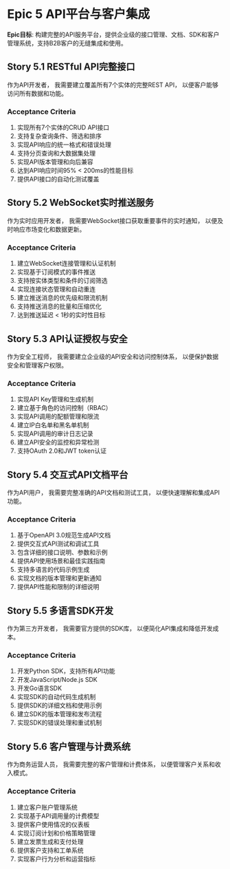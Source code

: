 # Epic 5 API平台与客户集成

**Epic目标**: 构建完整的API服务平台，提供企业级的接口管理、文档、SDK和客户管理系统，支持B2B客户的无缝集成和使用。

## Story 5.1 RESTful API完整接口

作为API开发者，
我需要建立覆盖所有7个实体的完整REST API，
以便客户能够访问所有数据和功能。

### Acceptance Criteria
1. 实现所有7个实体的CRUD API接口
2. 支持复杂查询条件、筛选和排序
3. 实现API响应的统一格式和错误处理
4. 支持分页查询和大数据集处理
5. 实现API版本管理和向后兼容
6. 达到API响应时间95% < 200ms的性能目标
7. 提供API接口的自动化测试覆盖

## Story 5.2 WebSocket实时推送服务

作为实时应用开发者，
我需要WebSocket接口获取重要事件的实时通知，
以便及时响应市场变化和数据更新。

### Acceptance Criteria
1. 建立WebSocket连接管理和认证机制
2. 实现基于订阅模式的事件推送
3. 支持按实体类型和条件的订阅筛选
4. 实现连接状态管理和自动重连
5. 建立推送消息的优先级和限流机制
6. 支持推送消息的批量和压缩优化
7. 达到推送延迟 < 1秒的实时性目标

## Story 5.3 API认证授权与安全

作为安全工程师，
我需要建立企业级的API安全和访问控制体系，
以便保护数据安全和管理客户权限。

### Acceptance Criteria
1. 实现API Key管理和生成机制
2. 建立基于角色的访问控制（RBAC）
3. 实现API调用的配额管理和限流
4. 建立IP白名单和黑名单机制
5. 实现API调用的审计日志记录
6. 建立API安全的监控和异常检测
7. 支持OAuth 2.0和JWT token认证

## Story 5.4 交互式API文档平台

作为API用户，
我需要完整准确的API文档和测试工具，
以便快速理解和集成API功能。

### Acceptance Criteria
1. 基于OpenAPI 3.0规范生成API文档
2. 提供交互式API测试和调试工具
3. 包含详细的接口说明、参数和示例
4. 提供API使用场景和最佳实践指南
5. 支持多语言的代码示例生成
6. 实现文档的版本管理和更新通知
7. 提供API性能和限制的详细说明

## Story 5.5 多语言SDK开发

作为第三方开发者，
我需要官方提供的SDK库，
以便简化API集成和降低开发成本。

### Acceptance Criteria
1. 开发Python SDK，支持所有API功能
2. 开发JavaScript/Node.js SDK
3. 开发Go语言SDK
4. 实现SDK的自动代码生成机制
5. 提供SDK的详细文档和使用示例
6. 建立SDK的版本管理和发布流程
7. 实现SDK的错误处理和重试机制

## Story 5.6 客户管理与计费系统

作为商务运营人员，
我需要完整的客户管理和计费体系，
以便管理客户关系和收入模式。

### Acceptance Criteria
1. 建立客户账户管理系统
2. 实现基于API调用量的计费模型
3. 提供客户使用情况的仪表板
4. 实现订阅计划和价格策略管理
5. 建立发票生成和支付处理
6. 提供客户支持和工单系统
7. 实现客户行为分析和运营指标
